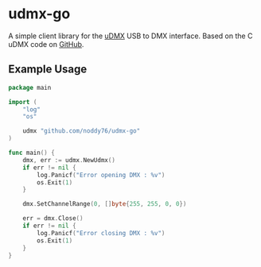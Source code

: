 # udmx-go

A simple client library for the [uDMX](https://www.anyma.ch/research/udmx/) USB to DMX interface. Based on the C uDMX code on [GitHub](https://github.com/mirdej/udmx).

## Example Usage

```go
package main

import (
	"log"
	"os"

	udmx "github.com/noddy76/udmx-go"
)

func main() {
	dmx, err := udmx.NewUdmx()
	if err != nil {
		log.Panicf("Error opening DMX : %v")
		os.Exit(1)
	}

	dmx.SetChannelRange(0, []byte{255, 255, 0, 0})

	err = dmx.Close()
	if err != nil {
		log.Panicf("Error closing DMX : %v")
		os.Exit(1)
	}
}
```
